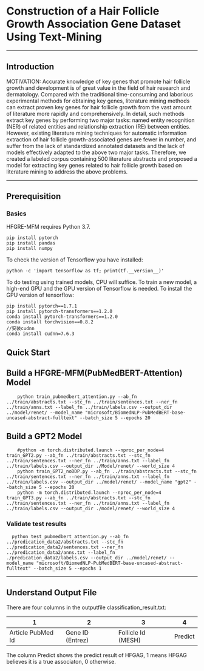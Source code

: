 # Construction of a Hair Follicle Growth Association Gene Dataset Using Text-Mining
***

## Introduction
MOTIVATION: Accurate knowledge of key genes that promote hair follicle growth and development is of great value in
the field of hair research and dermatology. Compared with the traditional time-consuming and laborious experimental
methods for obtaining key genes, literature mining methods can extract proven key genes for hair follicle growth from
the vast amount of literature more rapidly and comprehensively. In detail, such methods extract key genes by performing
two major tasks: named entity recognition (NER) of related entities and relationship extraction (RE) between entities.
However, existing literature mining techniques for automatic information extraction of hair follicle growth-associated
genes are fewer in number, and suffer from the lack of standardized annotated datasets and the lack of models effectively
adapted to the above two major tasks. Therefore, we created a labeled corpus containing 500 literature abstracts and
proposed a model for extracting key genes related to hair follicle growth based on literature mining to address the above
problems.
***

## Prerequisition
### Basics
HFGRE-MFM requires Python 3.7.  

```shell
pip install pytorch
pip install pandas
pip install numpy  
```

To check the version of Tensorflow you have installed:  

```shell
python -c 'import tensorflow as tf; print(tf.__version__)'
```
To do testing using trained models, CPU will suffice. To train a new model, a high-end GPU and the GPU version of Tensorflow is needed. To install the GPU version of tensorflow:
```shell
pip install pytorch==1.7.1
pip install pytorch-transformers==1.2.0
conda install pytorch-transformers==1.2.0
conda install torchvision==0.8.2
//安装cudnn
conda install cudnn=7.6.3
```

## Quick Start

## Build a HFGRE-MFM(PubMedBERT-Attention) Model
```shell
	python train_pubmedbert_attention.py --ab_fn ../train/abstracts.txt --stc_fn ../train/sentences.txt --ner_fn ../train/anns.txt --label_fn ../train/labels.csv --output_dir ../model/renet/ --model_name "microsoft/BiomedNLP-PubMedBERT-base-uncased-abstract-fulltext" --batch_size 5 --epochs 20
```
## Build a GPT2 Model
```shell
	#python -m torch.distributed.launch --nproc_per_node=4 train_GPT2.py --ab_fn ../train/abstracts.txt --stc_fn ../train/sentences.txt --ner_fn ../train/anns.txt --label_fn ../train/labels.csv --output_dir ./Model/renet/ --world_size 4
    python train_GPT2_noDDP.py --ab_fn ../train/abstracts.txt --stc_fn ../train/sentences.txt --ner_fn ../train/anns.txt --label_fn ../train/labels.csv --output_dir ../model/renet/ --model_name "gpt2" --batch_size 5 --epochs 20
    python -m torch.distributed.launch --nproc_per_node=4 train_GPT3.py --ab_fn ../train/abstracts.txt --stc_fn ../train/sentences.txt --ner_fn ../train/anns.txt --label_fn ../train/labels.csv --output_dir ./model/renet/ --world_size 4
```

### Validate test results
```shell
  python test_pubmedbert_attention.py --ab_fn ../predication_data2/abstracts.txt --stc_fn ../predication_data2/sentences.txt --ner_fn ../predication_data2/anns.txt --label_fn ./predication_data2/labels.csv --output_dir ../model/renet/ --model_name "microsoft/BiomedNLP-PubMedBERT-base-uncased-abstract-fulltext" --batch_size 5 --epochs 1
```
***
## Understand Output File
There are four columns in the outputfile classification_result.txt:  

1 | 2 | 3                  | 4 | 
--- | --- |--------------------| --- | 
Article PubMed Id | Gene ID (Entrez) | Follicle Id (MESH) | Predict 

The column Predict shows the predict result of HFGAG, 1 means HFGAG believes it is a true associaton, 0 otherwise.

